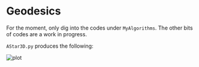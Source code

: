 # Geodesics

For the moment, only dig into the codes under `MyAlgorithms`. The other bits of codes are a work in progress.

`AStar3D.py` produces the following:

![plot](./MyAlgorithms/geodesic.gif)
